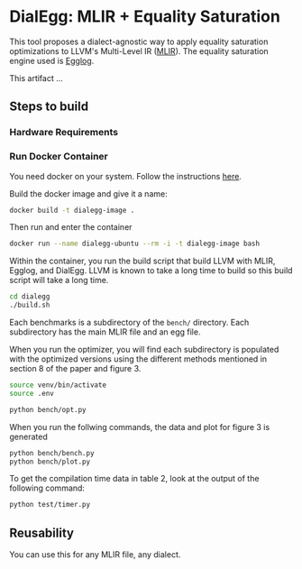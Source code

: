 # DialEgg: MLIR + Equality Saturation
This tool proposes a dialect-agnostic way to apply equality saturation optimizations to LLVM's Multi-Level IR ([MLIR](https://mlir.llvm.org/)).
The equality saturation engine used is [Egglog](https://github.com/egraphs-good/egglog).

This artifact ...

## Steps to build

### Hardware Requirements

### Run Docker Container
You need docker on your system. Follow the instructions [here](https://docs.docker.com/get-started/get-docker/).

Build the docker image and give it a name:
```bash
docker build -t dialegg-image .
```

Then run and enter the container
```bash
docker run --name dialegg-ubuntu --rm -i -t dialegg-image bash
```

Within the container, you run the build script that build LLVM with MLIR, Egglog, and DialEgg. LLVM is known to take a long time to build so this build script will take a long time.
```bash
cd dialegg
./build.sh
```

Each benchmarks is a subdirectory of the `bench/` directory.
Each subdirectory has the main MLIR file and an egg file.

When you run the optimizer, you will find each subdirectory is populated with the optimized versions using the different methods mentioned in section 8 of the paper and figure 3.
```bash
source venv/bin/activate
source .env

python bench/opt.py
```

When you run the follwing commands, the data and plot for figure 3 is generated
```bash
python bench/bench.py
python bench/plot.py
```

To get the compilation time data in table 2, look at the output of the following command:
```bash
python test/timer.py
```

## Reusability
You can use this for any MLIR file, any dialect.